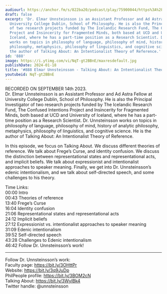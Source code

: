 ```yaml
---
audiourl: https://anchor.fm/s/822ba20/podcast/play/75900044/https%3A%2F%2Fd3ctxlq1ktw2nl.cloudfront.net%2Fstaging%2F2023-8-14%2F37b7b649-bf72-8716-024e-38d9c0b90456.m4a
draft: false
excerpt: 'Dr. Elmar Unnsteinsson is an Assistant Professor and Ad Astra Fellow at
  University College Dublin, School of Philosophy. He is also the Principal Investigator
  of two research projects funded by The Icelandic Research Fund, The Confused Intentions
  Project and Insincerity for Fragmented Minds, both based at UCD and University of
  Iceland, where he has a part-time position as a Research Scientist. Dr. Unnsteinsson
  works on topics in philosophy of language, philosophy of mind, history of analytic
  philosophy, metaphysics, philosophy of linguistics, and cognitive science. He is
  the author of Talking About: An Intentionalist Theory of Reference.'
id: '888'
image: https://i.ytimg.com/vi/NqT-gt2BBnE/maxresdefault.jpg
publishDate: 2024-01-18
title: '#888 Elmar Unnsteinsson - Talking About: An Intentionalist Theory of Reference'
youtubeid: NqT-gt2BBnE
---
```

<div class="timelinks">

RECORDED ON SEPTEMBER 14th 2023.  
Dr. Elmar Unnsteinsson is an Assistant Professor and Ad Astra Fellow at University College Dublin, School of Philosophy. He is also the Principal Investigator of two research projects funded by The Icelandic Research Fund, The Confused Intentions Project and Insincerity for Fragmented Minds, both based at UCD and University of Iceland, where he has a part-time position as a Research Scientist. Dr. Unnsteinsson works on topics in philosophy of language, philosophy of mind, history of analytic philosophy, metaphysics, philosophy of linguistics, and cognitive science. He is the author of Talking About: An Intentionalist Theory of Reference.

In this episode, we focus on Talking About. We discuss different theories of reference. We talk about Frege’s Curse, and identity confusion. We discuss the distinction between representational states and representational acts, and implicit beliefs. We talk about expressionist and intentionalist approaches to speaker meaning. Finally, we get into Dr. Unnsteinsson’s edenic intentionalism, and we talk about self-directed speech, and some challenges to his theory.

Time Links:  
<time>00:00</time> Intro  
<time>00:43</time> Theories of reference  
<time>13:40</time> Frege’s Curse  
<time>16:04</time> Identity confusion  
<time>21:06</time> Representational states and representational acts  
<time>24:12</time> Implicit beliefs  
<time>27:12</time> Expressionist vs. intentionalist approaches to speaker meaning  
<time>31:09</time> Edenic intentionalism  
<time>39:52</time> Self-directed speech  
<time>43:28</time> Challenges to Edenic intentionalism  
<time>46:42</time> Follow Dr. Unnsteinsson’s work!

---

Follow Dr. Unnsteinsson’s work:  
Faculty page: https://bit.ly/3OHttPr  
Website: https://bit.ly/3q9JuDp  
PhilPeople profile: https://bit.ly/3BOM2cN  
Talking About: https://bit.ly/3WyIBk4  
Twitter handle: @unnsteinsson
</div>

